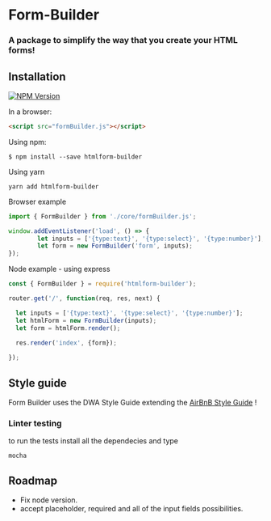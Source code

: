 # Form-Builder
### A package to simplify the way that you create your HTML forms!

## Installation

[![NPM Version][npm-image]][npm-url]

In a browser:
```html
<script src="formBuilder.js"></script>
```

Using npm:
```shell
$ npm install --save htmlform-builder
```

Using yarn
```shell
yarn add htmlform-builder
```

Browser example
```js
import { FormBuilder } from './core/formBuilder.js';

window.addEventListener('load', () => {
		let inputs = ['{type:text}', '{type:select}', '{type:number}'];
		let form = new FormBuilder('form', inputs);
});
```

Node example - using express
```js
const { FormBuilder } = require('htmlform-builder');

router.get('/', function(req, res, next) {

  let inputs = ['{type:text}', '{type:select}', '{type:number}'];
  let htmlForm = new FormBuilder(inputs);
  let form = htmlForm.render();

  res.render('index', {form});
  
});
```

## Style guide
Form Builder uses the DWA Style Guide extending the [AirBnB Style Guide](https://github.com/airbnb/javascript) !


### Linter testing
to run the tests install all the dependecies and type

```shell
mocha
```

## Roadmap
- Fix node version.
- accept placeholder, required and all of the input fields possibilities.

[npm-image]: https://img.shields.io/badge/npm-building-orange.svg
[npm-url]: https://www.npmjs.com/package/htmlform-builder